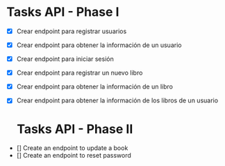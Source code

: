 # Tasks API - Phase I

* [x] Crear endpoint para registrar usuarios
* [x] Crear endpoint para obtener la información de un usuario
* [x] Crear endpoint para iniciar sesión
* [x] Crear endpoint para registrar un nuevo libro
* [x] Crear endpoint para obtener la información de un libro
* [x] Crear endpoint para obtener la información de los libros de un usuario


  # Tasks API - Phase II

* [] Create an endpoint to update a book
* [] Create an endpoint to reset password